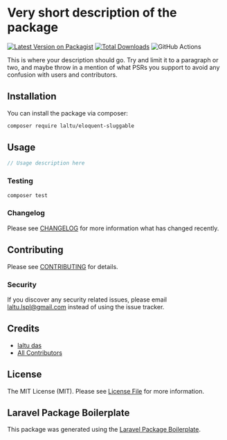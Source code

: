 # Very short description of the package

[![Latest Version on Packagist](https://img.shields.io/packagist/v/laltu/eloquent-sluggable.svg?style=flat-square)](https://packagist.org/packages/laltu/eloquent-sluggable)
[![Total Downloads](https://img.shields.io/packagist/dt/laltu/eloquent-sluggable.svg?style=flat-square)](https://packagist.org/packages/laltu/eloquent-sluggable)
![GitHub Actions](https://github.com/laltu/eloquent-sluggable/actions/workflows/main.yml/badge.svg)

This is where your description should go. Try and limit it to a paragraph or two, and maybe throw in a mention of what PSRs you support to avoid any confusion with users and contributors.

## Installation

You can install the package via composer:

```bash
composer require laltu/eloquent-sluggable
```

## Usage

```php
// Usage description here
```

### Testing

```bash
composer test
```

### Changelog

Please see [CHANGELOG](CHANGELOG.md) for more information what has changed recently.

## Contributing

Please see [CONTRIBUTING](CONTRIBUTING.md) for details.

### Security

If you discover any security related issues, please email laltu.lspl@gmail.com instead of using the issue tracker.

## Credits

-   [laltu das](https://github.com/laltu)
-   [All Contributors](../../contributors)

## License

The MIT License (MIT). Please see [License File](LICENSE.md) for more information.

## Laravel Package Boilerplate

This package was generated using the [Laravel Package Boilerplate](https://laravelpackageboilerplate.com).
